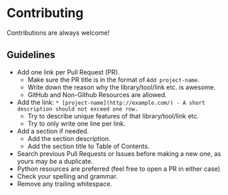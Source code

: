 # Contributing

Contributions are always welcome!

## Guidelines

* Add one link per Pull Request (PR).
    * Make sure the PR title is in the format of `Add project-name`.
    * Write down the reason why the library/tool/link etc. is awesome.
    * GitHub and Non-Github Resources are allowed.
* Add the link: `* [project-name](http://example.com/) - A short description should not exceed one row.`
    * Try to describe unique features of that library/tool/link etc.
    * Try to only write one line per link.
* Add a section if needed.
    * Add the section description.
    * Add the section title to Table of Contents.
* Search previous Pull Requests or Issues before making a new one, as yours may be a duplicate.
* Python resources are preferred (feel free to open a PR in either case) 
* Check your spelling and grammar.
* Remove any trailing whitespace.
